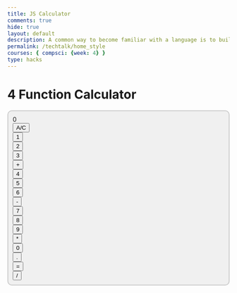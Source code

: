 ```yaml
---
title: JS Calculator
comments: true
hide: true
layout: default
description: A common way to become familiar with a language is to build a calculator.  This calculator shows off button with actions.
permalink: /techtalk/home_style
courses: { compsci: {week: 4} }
type: hacks
---
```


<!-- 
Hack 0: Right justify result
Hack 1: Test conditions on small, big, and decimal numbers, report on findings. Fix issues.
Hack 2: Add the common math operation that is missing from calculator
Hack 3: Implement 1 number operation (ie SQRT) 
-->

<!-- 
HTML implementation of the calculator. 
-->


<!-- 
    Style and Action are aligned with HRML class definitions
    style.css contains majority of style definition (number, operation, clear, and equals)
    - The div calculator-container sets 4 elements to a row
    Background is credited to Vanta JS and is implemented at bottom of this page
-->
<h1>4 Function Calculator</h1>
<style>
  /* Calculator container styles */
.calculator-container {
  background-color: #f0f0f0;
  border: 2px solid #ccc;
  border-radius: 10px;
  padding: 10px;
}

/* Button styles */
button {
  background-color: #fff;
  border: 1px solid #ccc;
  border-radius: 5px;
  padding: 20px 40px;
  font-size: 18px;
  cursor: pointer;
  transition: background-color 0.3s, transform 0.1s;
}

button:hover {
  background-color: #e0e0e0;
}

/* Operator buttons */
.calculator-operation button {
  background-color: #f0f0f0;
  font-weight: bold;
}

/* Display styles */
.calculator-output {
  background-color: #fff;
  border: 1px solid #ccc;
  border-radius: 5px;
  padding: 10px;
  font-size: 24px;
  font-family:courier new;
  text-align: left;
  grid-column: span 4;
  grid-row: span 1;
  color: #000000;
}

  .calculator-container{
    display: grid;
    grid-template-columns: repeat(4, 1fr); /* 4 columns */
    grid-template-rows: repeat(5, 1fr); /* 5 rows*/
    grid-gap: 5px;
  }

  
</style>

<!-- Add a container for the animation -->
<div id="animation">
  <div class="calculator-container">
      <!--result-->
      <div class="calculator-output" id="output">0</div>
      <!--row 1-->
      <div class="calculator-clear" style="grid-column: 4/ span 1; grid-row: 2/span 1" ><button type="button">A/C</button></div>
      <!--row 2-->
      <div class="calculator-number" style="grid-column: 1/ span 1; grid-row: 3/span 1" id="button-1" data-value="1"><button type="button">1</button></div>
      <div class="calculator-number" style="grid-column: 2/ span 1; grid-row: 3/span 1" id="button-2" data-value="2"><button type="button">2</button></div>
      <div class="calculator-number" style="grid-column: 3/ span 1; grid-row: 3/span 1" id="button-3" data-value="3"><button type="button">3</button></div>
      <div class="calculator-operation" style="grid-column: 4/ span 1; grid-row: 3/span 1"><button type="button">+</button></div>
      <!--row 3-->
      <div class="calculator-number" style="grid-column: 1/ span 1; grid-row: 4/span 1" id="button-4" data-value="4"><button type="button">4</button></div>
      <div class="calculator-number" style="grid-column: 2/ span 1; grid-row: 4/span 1" id="button-5" data-value="5"><button type="button">5</button></div>
      <div class="calculator-number" style="grid-column: 3/ span 1; grid-row: 4/span 1" id="button-6" data-value="6"><button type="button">6</button></div>
      <div class="calculator-operation" style="grid-column: 4/ span 1; grid-row: 4/span 1"><button type="button">-</button></div>
      <!--row 4-->
      <div class="calculator-number" style="grid-column: 1/ span 1; grid-row: 5/span 1" id="button-7" data-value="7"><button type="button">7</button></div>
      <div class="calculator-number" style="grid-column: 2/ span 1; grid-row: 5/span 1" id="button-8" data-value="8"><button type="button">8</button></div>
      <div class="calculator-number" style="grid-column: 3/ span 1; grid-row: 5/span 1" id="button-9" data-value="9"><button type="button">9</button></div>
      <div class="calculator-operation" style="grid-column: 4/ span 1; grid-row: 5/span 1"><button type="button">*</button></div>
      <!--row 5-->
      <div class="calculator-number" style="grid-column: 2/ span 1; grid-row: 6/span 1" id="button-0" data-value="0"><button type="button">0</button></div>
      <div class="calculator-number" style="grid-column: 1/ span 1; grid-row: 6/span 1" id ><button type="button">.</button></div>
      <div class="calculator-equals" style="grid-column: 3/ span 1; grid-row: 6/span 1"><button type="button">=</button></div>
      <div class="calculator-operation" style="grid-column: 4/ span 1; grid-row: 6/span 1"><button type="button">/</button></div>
  </div>
</div>

<!-- JavaScript (JS) implementation of the calculator. -->
<script>
// initialize important variables to manage calculations
var firstNumber = null;
var operator = null;
var nextReady = true;
// build objects containing key elements
const output = document.getElementById("output");
const numbers = document.querySelectorAll(".calculator-number");
const operations = document.querySelectorAll(".calculator-operation");
const clear = document.querySelectorAll(".calculator-clear");
const equals = document.querySelectorAll(".calculator-equals");

// Number buttons listener
numbers.forEach(button => {
  button.addEventListener("click", function() {
    number(button.textContent);
  });
});

// Number action
function number (value) { // function to input numbers into the calculator
    if (value != ".") {
        if (nextReady == true) { // nextReady is used to tell the computer when the user is going to input a completely new number
            output.innerHTML = value;
            if (value != "0") { // if statement to ensure that there are no multiple leading zeroes
                nextReady = false;
            }
        } else {
            output.innerHTML = output.innerHTML + value; // concatenation is used to add the numbers to the end of the input
        }
    } else { // special case for adding a decimal; can't have two decimals
        if (output.innerHTML.indexOf(".") == -1) {
            output.innerHTML = output.innerHTML + value;
            nextReady = false;
        }
    }
}

// Operation buttons listener
operations.forEach(button => {
  button.addEventListener("click", function() {
    operation(button.textContent);
  });
});

// Operator action
function operation (choice) { // function to input operations into the calculator
    if (firstNumber == null) { // once the operation is chosen, the displayed number is stored into the variable firstNumber
        firstNumber = parseInt(output.innerHTML);
        nextReady = true;
        operator = choice;
        return; // exits function
    }
    // occurs if there is already a number stored in the calculator
    firstNumber = calculate(firstNumber, parseFloat(output.innerHTML)); 
    operator = choice;
    output.innerHTML = firstNumber.toString();
    nextReady = true;
}


// Keyboard input listener
document.addEventListener("keydown", function(event) {
  const keyValue = event.key;
  if (/[0-9]/.test(keyValue)) {
    number(keyValue); // Handle number keys 0-9
  } else if (keyValue === "+") {
    operation("+");
  } else if (keyValue === "-") {
    operation("-");
  } else if (keyValue === "*") {
    operation("*");
  } else if (keyValue === "/") {
    operation("/");
  } else if (keyValue === "=" || keyValue === "Enter") {
    equal();
  } else if (keyValue === "Escape") {
    clearCalc();
  }
});

function handleDecimal() {
  if (nextReady) {
    output.innerHTML = "0.";
    nextReady = false;
  } else if (output.innerHTML.indexOf(".") === -1) {
    output.innerHTML += ".";
  }
}


// Calculator
function calculate (first, second) { // function to calculate the result of the equation
    let result = 0;
    switch (operator) {
        case "+":
            result = first + second;
            break;
        case "-":
            result = first - second;
            break;
        case "*":
            result = first * second;
            break;
        case "/":
            result = first / second;
            break;
        default: 
            break;
    }
    return result;
}

// Equals button listener
equals.forEach(button => {
  button.addEventListener("click", function() {
    equal();
  });
});

// Equal action
function equal () { // function used when the equals button is clicked; calculates equation and displays it
    firstNumber = calculate(firstNumber, parseFloat(output.innerHTML));
    output.innerHTML = firstNumber.toString();
    nextReady = true;
}

// Clear button listener
clear.forEach(button => {
  button.addEventListener("click", function() {
    clearCalc();
  });
});

// A/C action
function clearCalc () { // clears calculator
    firstNumber = null;
    output.innerHTML = "0";
    nextReady = true;
}
</script>

<!-- 
Vanta animations just for fun, load JS onto the page
-->
<script src="/teacher/assets/js/three.r119.min.js"></script>
<script src="/teacher/assets/js/vanta.halo.min.js"></script>
<script src="/teacher/assets/js/vanta.birds.min.js"></script>
<script src="/teacher/assets/js/vanta.net.min.js"></script>
<script src="/teacher/assets/js/vanta.rings.min.js"></script>

<script>
// setup vanta scripts as functions
var vantaInstances = {
  halo: VANTA.HALO,
  birds: VANTA.BIRDS,
  net: VANTA.NET,
  rings: VANTA.RINGS
};

// obtain a random vanta function
var vantaInstance = vantaInstances[Object.keys(vantaInstances)[Math.floor(Math.random() * Object.keys(vantaInstances).length)]];

// run the animation
vantaInstance({
  el: "#animation",
  mouseControls: true,
  touchControls: true,
  gyroControls: false
});
</script>


